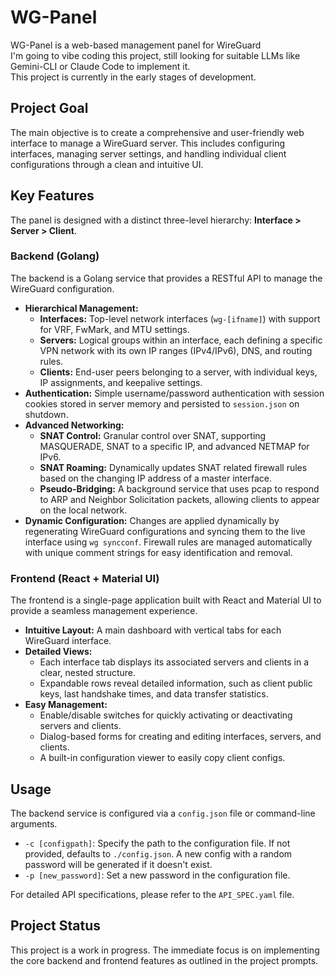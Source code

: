 # WG-Panel

WG-Panel is a web-based management panel for WireGuard  
I'm going to vibe coding this project, still looking for suitable LLMs like Gemini-CLI or Claude Code to implement it.  
This project is currently in the early stages of development.  

## Project Goal

The main objective is to create a comprehensive and user-friendly web interface to manage a WireGuard server. This includes configuring interfaces, managing server settings, and handling individual client configurations through a clean and intuitive UI.  

## Key Features

The panel is designed with a distinct three-level hierarchy: **Interface > Server > Client**.

### Backend (Golang)

The backend is a Golang service that provides a RESTful API to manage the WireGuard configuration.

-   **Hierarchical Management:**
    -   **Interfaces:** Top-level network interfaces (`wg-[ifname]`) with support for VRF, FwMark, and MTU settings.
    -   **Servers:** Logical groups within an interface, each defining a specific VPN network with its own IP ranges (IPv4/IPv6), DNS, and routing rules.
    -   **Clients:** End-user peers belonging to a server, with individual keys, IP assignments, and keepalive settings.
-   **Authentication:** Simple username/password authentication with session cookies stored in server memory and persisted to `session.json` on shutdown.
-   **Advanced Networking:**
    -   **SNAT Control:** Granular control over SNAT, supporting MASQUERADE, SNAT to a specific IP, and advanced NETMAP for IPv6.
    -   **SNAT Roaming:** Dynamically updates SNAT related firewall rules based on the changing IP address of a master interface.
    -   **Pseudo-Bridging:** A background service that uses pcap to respond to ARP and Neighbor Solicitation packets, allowing clients to appear on the local network.
-   **Dynamic Configuration:** Changes are applied dynamically by regenerating WireGuard configurations and syncing them to the live interface using `wg syncconf`. Firewall rules are managed automatically with unique comment strings for easy identification and removal.

### Frontend (React + Material UI)

The frontend is a single-page application built with React and Material UI to provide a seamless management experience.

-   **Intuitive Layout:** A main dashboard with vertical tabs for each WireGuard interface.
-   **Detailed Views:**
    -   Each interface tab displays its associated servers and clients in a clear, nested structure.
    -   Expandable rows reveal detailed information, such as client public keys, last handshake times, and data transfer statistics.
-   **Easy Management:**
    -   Enable/disable switches for quickly activating or deactivating servers and clients.
    -   Dialog-based forms for creating and editing interfaces, servers, and clients.
    -   A built-in configuration viewer to easily copy client configs.

## Usage

The backend service is configured via a `config.json` file or command-line arguments.

-   `-c [configpath]`: Specify the path to the configuration file. If not provided, defaults to `./config.json`. A new config with a random password will be generated if it doesn't exist.
-   `-p [new_password]`: Set a new password in the configuration file.

For detailed API specifications, please refer to the `API_SPEC.yaml` file.

## Project Status

This project is a work in progress. The immediate focus is on implementing the core backend and frontend features as outlined in the project prompts.
